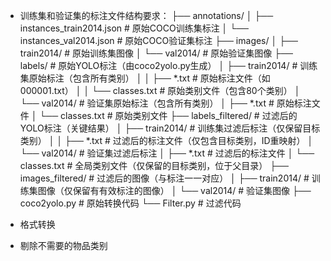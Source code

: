 * 训练集和验证集的标注文件结构要求：
        ├── annotations/
        │   ├── instances_train2014.json  # 原始COCO训练集标注
        │   └── instances_val2014.json    # 原始COCO验证集标注
        ├── images/
        │   ├── train2014/                # 原始训练集图像
        │   └── val2014/                  # 原始验证集图像
        ├── labels/                       # 原始YOLO标注（由coco2yolo.py生成）
        │   ├── train2014/                # 训练集原始标注（包含所有类别）
        │   │   ├── *.txt                 # 原始标注文件（如000001.txt）
        │   │   └── classes.txt           # 原始类别文件（包含80个类别）
        │   └── val2014/                  # 验证集原始标注（包含所有类别）
        │       ├── *.txt                 # 原始标注文件
        │       └── classes.txt           # 原始类别文件
        ├── labels_filtered/              # 过滤后的YOLO标注（关键结果）
        │   ├── train2014/                # 训练集过滤后标注（仅保留目标类别）
        │   │   ├── *.txt                 # 过滤后的标注文件（仅包含目标类别，ID重映射）
        │   └── val2014/                  # 验证集过滤后标注
        │       ├── *.txt                 # 过滤后的标注文件
        │   └── classes.txt               # 全局类别文件（仅保留的目标类别，位于父目录）
        ├── images_filtered/              # 过滤后的图像（与标注一一对应）
        │   ├── train2014/                # 训练集图像（仅保留有有效标注的图像）
        │   └── val2014/                  # 验证集图像
        ├── coco2yolo.py                  # 原始转换代码
        └── Filter.py                     # 过滤代码

* 格式转换

* 剔除不需要的物品类别